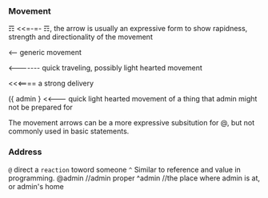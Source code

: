 ### Movement
☶ <<=-=- ☶, the arrow is usually an expressive form to show rapidness, strength and directionality of the movement

<-- generic movement

<------- quick traveling, possibly light hearted movement

<<<==== a strong delivery

({ admin } <<--- quick light hearted movement of a thing that admin might not be prepared for

The movement arrows can be a more expressive subsitution for @, but not commonly used in basic statements.

### Address
`@` direct a `reaction` toword someone
`^` Similar to reference and value in programming.
@admin //admin proper
^admin //the place where admin is at, or admin's home